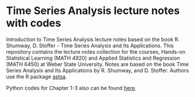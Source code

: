 # Time Series Analysis lecture notes with codes

Introduction to Time Series Analysis lecture notes based on the book R. Shumway, D. Stoffer - Time Series Analysis and Its Applications.
This repository contains the lecture notes collection for the courses, Hands-on Statistical Learning (MATH 4920) and Applied Statistics and Regression (MATH 6450) at Weber State University. Notes are based on the book Time Series Analysis and Its Applications by R. Shumway, and D. Stoffer. Authors use the R package [astsa](https://github.com/nickpoison/tsa4).

Python codes for Chapter 1-3 also can be found [here](https://github.com/borisgarbuzov/tsa4-python).
